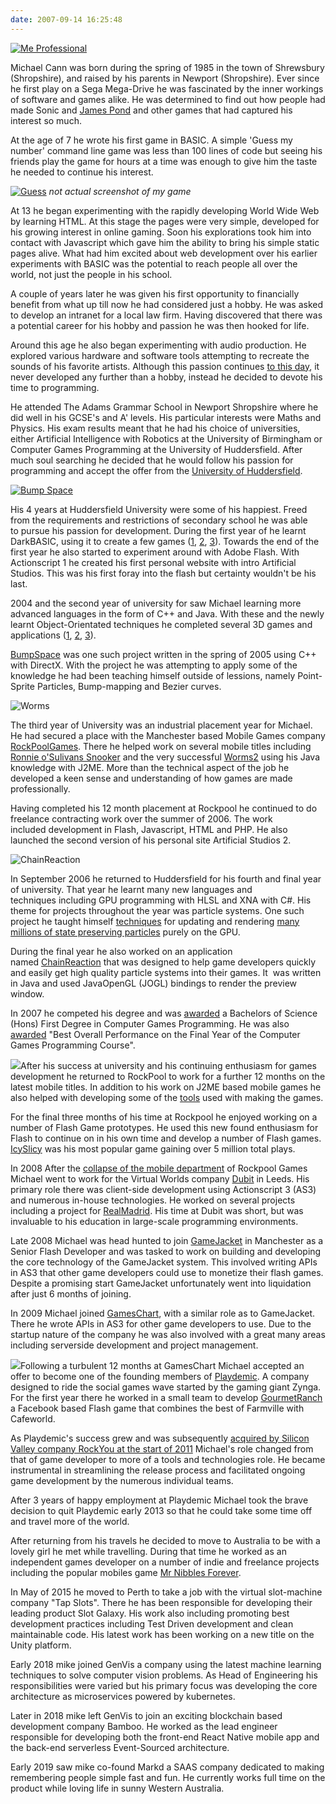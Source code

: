 ```yaml
---
date: 2007-09-14 16:25:48
---
```


[![Me Professional](https://www.mikecann.co.uk/wp-content/uploads/2007/09/Me-Professional.png)](https://www.mikecann.co.uk/wp-content/uploads/2007/09/Me-Professional.png)

Michael Cann was born during the spring of 1985 in the town of Shrewsbury (Shropshire), and raised by his parents in Newport (Shropshire). Ever since he first play on a Sega Mega-Drive he was fascinated by the inner workings of software and games alike. He was determined to find out how people had made Sonic and [James Pond](https://en.wikipedia.org/wiki/James_Pond_2) and other games that had captured his interest so much.

At the age of 7 he wrote his first game in BASIC. A simple 'Guess my number' command line game was less than 100 lines of code but seeing his friends play the game for hours at a time was enough to give him the taste he needed to continue his interest.

[![](/wp-content/uploads/2007/09/Guess.jpg "Guess")](/wp-content/uploads/2007/09/Guess.jpg)
_not actual screenshot of my game_

At 13 he began experimenting with the rapidly developing World Wide Web by learning HTML. At this stage the pages were very simple, developed for his growing interest in online gaming. Soon his explorations took him into contact with Javascript which gave him the ability to bring his simple static pages alive. What had him excited about web development over his earlier experiments with BASIC was the potential to reach people all over the world, not just the people in his school.

A couple of years later he was given his first opportunity to financially benefit from what up till now he had considered just a hobby. He was asked to develop an intranet for a local law firm. Having discovered that there was a potential career for his hobby and passion he was then hooked for life.

Around this age he also began experimenting with audio production. He explored various hardware and software tools attempting to recreate the sounds of his favorite artists. Although this passion continues [to this day](/tags/audio/), it never developed any further than a hobby, instead he decided to devote his time to programming.

He attended The Adams Grammar School in Newport Shropshire where he did well in his GCSE's and A' levels. His particular interests were Maths and Physics. His exam results meant that he had his choice of universities, either Artificial Intelligence with Robotics at the University of Birmingham or Computer Games Programming at the University of Huddersfield. After much soul searching he decided that he would follow his passion for programming and accept the offer from the [University of Huddersfield](https://www.hud.ac.uk/).

[![Bump Space](/wp-content/uploads/2007/09/bump.png "Bump Space")](/wp-content/uploads/2007/09/bump.png)

His 4 years at Huddersfield University were some of his happiest. Freed from the requirements and restrictions of secondary school he was able to pursue his passion for development. During the first year of he learnt DarkBASIC, using it to create a few games ([1](/darkbasic/code-drop-v2-2003/), [2](/darkbasic/games/snakez-2003/), [3](/darkbasic/games/darkpool-2003-2/)). Towards the end of the first year he also started to experiment around with Adobe Flash. With Actionscript 1 he created his first personal website with intro Artificial Studios. This was his first foray into the flash but certainty wouldn't be his last.

2004 and the second year of university for saw Michael learning more advanced languages in the form of C++ and Java. With these and the newly learnt Object-Orientated techniques he completed several 3D games and applications ([1](/c/directx9c/projects/avatar-creation-autumn-2004/), [2](/c/directx9c/projects/mazehunt-winter-2004/), [3](/c/directx9c/projects/bumpspace-spring-2005/)).

[BumpSpace](/c/directx9c/projects/bumpspace-spring-2005/) was one such project written in the spring of 2005 using C++ with DirectX. With the project he was attempting to apply some of the knowledge he had been teaching himself outside of lessions, namely Point-Sprite Particles, Bump-mapping and Bezier curves.

![](/wp-content/uploads/2006/06/imgVideoScreens.jpg "Worms")

The third year of University was an industrial placement year for Michael. He had secured a place with the Manchester based Mobile Games company [RockPoolGames](https://www.rockpoolgames.com/). There he helped work on several mobile titles including [Ronnie o'Sulivans Snooker](/games/j2me/java/portfolio/ronnie-osulivans-snooker/) and the very successful [Worms2](/games/j2me/java/worms-2/) using his Java knowledge with J2ME. More than the technical aspect of the job he developed a keen sense and understanding of how games are made professionally.

Having completed his 12 month placement at Rockpool he continued to do freelance contracting work over the summer of 2006\. The work included development in Flash, Javascript, HTML and PHP. He also launched the second version of his personal site Artificial Studios 2.

![](https://www.mikecann.co.uk/Work/CRImages/CR01.png "ChainReaction")

In September 2006 he returned to Huddersfield for his fourth and final year of university. That year he learnt many new languages and techniques including GPU programming with HLSL and XNA with C#. His theme for projects throughout the year was particle systems. One such project he taught himself [techniques](/hlsl/shadowshader-in-rendermonkey/) for updating and rendering [many millions of state preserving particles](/c/hlsl/xna/xnagpuparticles-1000000-dynamic-particles/) purely on the GPU.

During the final year he also worked on an application named [ChainReaction](/actionscript/chainreaction/flash/java/projects/chainreaction-binarysource-release/) that was designed to help game developers quickly and easily get high quality particle systems into their games. It  was written in Java and used JavaOpenGL (JOGL) bindings to render the preview window.

In 2007 he competed his degree and was [awarded](/misc/photos-personal/graduation-part-one/) a Bachelors of Science (Hons) First Degree in Computer Games Programming. He was also [awarded](/photos-personal/graduation-part-two/) "Best Overall Performance on the Final Year of the Computer Games Programming Course".

![](https://lh4.google.com/mike.cann/R0wLbcA26rI/AAAAAAAAEs0/RL9WXF7gGP4/s400/DSC02638.JPG)After his success at university and his continuing enthusiasm for games development he returned to RockPool to work for a further 12 months on the latest mobile titles. In addition to his work on J2ME based mobile games he also helped with developing some of the [tools](/c/programming/projects/projects/xna/placeed-3/) used with making the games.

For the final three months of his time at Rockpool he enjoyed working on a number of Flash Game prototypes. He used this new found enthusiasm for Flash to continue on in his own time and develop a number of Flash games. [IcySlicy](/actionscript/flash/games/icy-slicy/programming/projects/icy-slicy/) was his most popular game gaining over 5 million total plays.

In 2008 After the [collapse of the mobile department](/photos-personal/redundency-is-great/) of Rockpool Games Michael went to work for the Virtual Worlds company [Dubit](/misc/my-flat/) in Leeds. His primary role there was client-side development using Actionscript 3 (AS3) and numerous in-house technologies. He worked on several projects including a project for [RealMadrid](https://www.realmadrid.com/cs/Satellite/en/Home). His time at Dubit was short, but was invaluable to his education in large-scale programming environments.

Late 2008 Michael was head hunted to join [GameJacket](/photos-personal/gamejacket/) in Manchester as a Senior Flash Developer and was tasked to work on building and developing the core technology of the GameJacket system. This involved writing APIs in AS3 that other game developers could use to monetize their flash games. Despite a promising start GameJacket unfortunately went into liquidation after just 6 months of joining.

In 2009 Michael joined [GamesChart](https://gameschart.com/), with a similar role as to GameJacket. There he wrote APIs in AS3 for other game developers to use. Due to the startup nature of the company he was also involved with a great many areas including serverside development and project management.

![](/wp-content/uploads/2010/01/ScreenHunter_03-Jan.-11-19.10.jpg)Following a turbulent 12 months at GamesChart Michael accepted an offer to become one of the founding members of [Playdemic](/photos-personal/playdemic-my-fist-day/). A company designed to ride the social games wave started by the gaming giant Zynga. For the first year there he worked in a small team to develop [GourmetRanch](/games/gourmet-ranch/) a Facebook based Flash game that combines the best of Farmville with Cafeworld.

As Playdemic's success grew and was subsequently [acquired by Silicon Valley company RockYou at the start of 2011](/misc/playdemic-acquired-by-rockyou/) Michael's role changed from that of game developer to more of a tools and technologies role. He became instrumental in streamlining the release process and facilitated ongoing game development by the numerous individual teams.

After 3 years of happy employment at Playdemic Michael took the brave decision to quit Playdemic early 2013 so that he could take some time off and travel more of the world.

After returning from his travels he decided to move to Australia to be with a lovely girl he met while travelling. During that time he worked as an independent games developer on a number of indie and freelance projects including the popular mobiles game [Mr Nibbles Forever](/games/mr-nibbles-forever/portfolio/projects/mr-nibbles-forever-out-now-on-google-play/).

In May of 2015 he moved to Perth to take a job with the virtual slot-machine company "Tap Slots". There he has been responsible for developing their leading product Slot Galaxy. His work also including promoting best development practices including Test Driven development and clean maintainable code. His latest work has been working on a new title on the Unity platform.

Early 2018 mike joined GenVis a company using the latest machine learning techniques to solve computer vision problems. As Head of Engineering his responsibilities were varied but his primary focus was developing the core architecture as microservices powered by kubernetes.

Later in 2018 mike left GenVis to join an exciting blockchain based development company Bamboo. He worked as the lead engineer responsible for developing both the front-end React Native mobile app and the back-end serverless Event-Sourced architecture.

Early 2019 saw mike co-found Markd a SAAS company dedicated to making remembering people simple fast and fun. He currently works full time on the product while loving life in sunny Western Australia.
